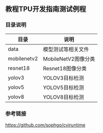 ## 教程TPU开发指南测试例程

### 目录说明


| 目录     | 说明 |
| ----------- | ----------- |
| data      | 模型测试等相关文件       |
| mobilenetv2   | MobileNetV2图像分类        |
| resnet18   | Resnet18图像分类       |
| yolov3   | YOLOV3目标检测        |
| yolov5   | YOLOV5目标检测        |
| yolov8   | YOLOV8目标检测     |


### 参考链接

https://github.com/sophgo/cviruntime

